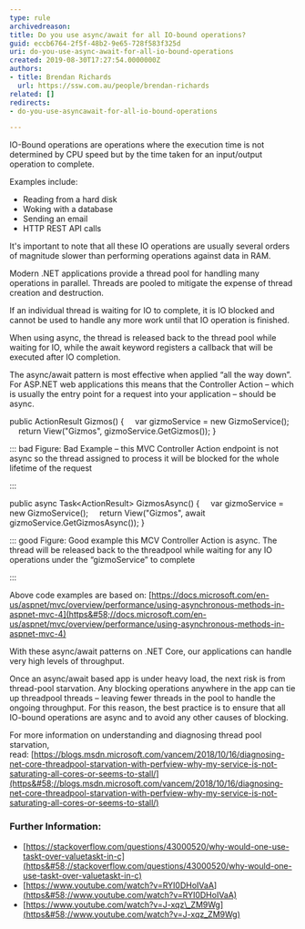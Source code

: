 ```yaml
---
type: rule
archivedreason: 
title: Do you use async/await for all IO-bound operations?
guid: eccb6764-2f5f-48b2-9e65-728f583f325d
uri: do-you-use-async-await-for-all-io-bound-operations
created: 2019-08-30T17:27:54.0000000Z
authors:
- title: Brendan Richards
  url: https://ssw.com.au/people/brendan-richards
related: []
redirects:
- do-you-use-asyncawait-for-all-io-bound-operations

---
```


IO-Bound operations are operations where the execution time is not determined by CPU speed but by the time taken for an input/output operation to complete.

Examples include:


* Reading from a hard disk
* Woking with a database
* Sending an email
* HTTP REST API calls


It's important to note that all these IO operations are usually several orders of magnitude slower than performing operations against data in RAM.

Modern .NET applications provide a thread pool for handling many operations in parallel. Threads are pooled to mitigate the expense of thread creation and destruction.

If an individual thread is waiting for IO to complete, it is IO blocked and cannot be used to handle any more work until that IO operation is finished.


<!--endintro-->

When using async, the thread is released back to the thread pool while waiting for IO, while the await keyword registers a callback that will be executed after IO completion.

The async/await pattern is most effective when applied “all the way down”. For ASP.NET web applications this means that the Controller Action – which is usually the entry point for a request into your application – should be async.

public ActionResult Gizmos()
{
    var gizmoService = new GizmoService();
    return View("Gizmos", gizmoService.GetGizmos());
}


::: bad
Figure: Bad Example – this MVC Controller Action endpoint is not async so the thread assigned to process it will be blocked for the whole lifetime of the request

:::


public async Task&lt;ActionResult&gt; GizmosAsync()
{
    var gizmoService = new GizmoService();
    return View("Gizmos", await gizmoService.GetGizmosAsync());
}


::: good
Figure: Good example this MCV Controller Action is async. The thread will be released back to the threadpool while waiting for any IO operations under the “gizmoService” to complete 

:::


Above code examples are based on:     [https://docs.microsoft.com/en-us/aspnet/mvc/overview/performance/using-asynchronous-methods-in-aspnet-mvc-4](https&#58;//docs.microsoft.com/en-us/aspnet/mvc/overview/performance/using-asynchronous-methods-in-aspnet-mvc-4)

With these async/await patterns on .NET Core, our applications can handle very high levels of throughput.

Once an async/await based app is under heavy load, the next risk is from thread-pool starvation. Any blocking operations anywhere in the app can tie up threadpool threads – leaving fewer threads in the pool to handle the ongoing throughput. For this reason, the best practice is to ensure that all IO-bound operations are async and to avoid any other causes of blocking.

For more information on understanding and diagnosing thread pool starvation, read: [https://blogs.msdn.microsoft.com/vancem/2018/10/16/diagnosing-net-core-threadpool-starvation-with-perfview-why-my-service-is-not-saturating-all-cores-or-seems-to-stall/](https&#58;//blogs.msdn.microsoft.com/vancem/2018/10/16/diagnosing-net-core-threadpool-starvation-with-perfview-why-my-service-is-not-saturating-all-cores-or-seems-to-stall/)

### Further Information:


* [https://stackoverflow.com/questions/43000520/why-would-one-use-taskt-over-valuetaskt-in-c](https&#58;//stackoverflow.com/questions/43000520/why-would-one-use-taskt-over-valuetaskt-in-c)
* [https://www.youtube.com/watch?v=RYI0DHoIVaA](https&#58;//www.youtube.com/watch?v=RYI0DHoIVaA)
* [https://www.youtube.com/watch?v=J-xqz\_ZM9Wg](https&#58;//www.youtube.com/watch?v=J-xqz_ZM9Wg)
